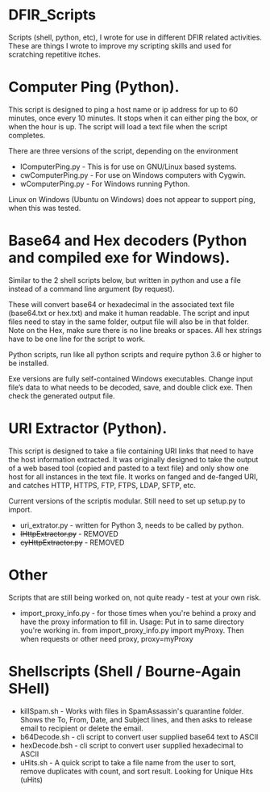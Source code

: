 # DFIR_Scripts
Scripts (shell, python, etc), I wrote for use in different DFIR related activities. These are things I wrote to improve my scripting skills and used for scratching repetitive itches.

# Computer Ping (Python).
  This script is designed to ping a host name or ip address for up to 60 minutes, once every 10 minutes. It stops when it can either ping the box, or when the hour is up. The script will load a text file when the script completes.

There are three versions of the script, depending on the environment
 * lComputerPing.py - This is for use on GNU/Linux based systems.
 * cwComputerPing.py - For use on Windows computers with Cygwin.
 * wComputerPing.py - For Windows running Python.
 
 Linux on Windows (Ubuntu on Windows) does not appear to support ping, when this was tested.

# Base64 and Hex decoders (Python and compiled exe for Windows).
  Similar to the 2 shell scripts below, but written in python and use a file instead of a command line argument (by request).
  
  These will convert base64 or hexadecimal in the associated text file (base64.txt or hex.txt) and make it human readable. The script and input files need to stay in the same folder, output file will also be in that folder. Note on the Hex, make sure there is no line breaks or spaces. All hex strings have to be one line for the script to work.
  
  Python scripts, run like all python scripts and require python 3.6 or higher to be installed.
  
  Exe versions are fully self-contained Windows executables. Change input file’s data to what needs to be decoded, save, and double click exe. Then check the generated output file.

# URI Extractor (Python).
  This script is designed to take a file containing URI links that need to have the host information extracted. It was originally designed to take the output of a web based tool (copied and pasted to a text file) and only show one host for all instances in the text file. It works on fanged and de-fanged URI, and catches HTTP, HTTPS, FTP, FTPS, LDAP, SFTP, etc.

Current versions of the scriptis modular. Still need to set up setup.py to import. 
 * uri_extrator.py - written for Python 3, needs to be called by python.
 * ~~lHttpExtractor.py~~ - REMOVED
 * ~~cyHttpExtractor.py~~ - REMOVED
 
# Other
  Scripts that are still being worked on, not quite ready - test at your own risk.
   * import_proxy_info.py - for those times when you're behind a proxy and have the proxy information to fill in. Usage: Put in to same directory you're working in.  from import_proxy_info.py import myProxy. Then when requests or other need proxy, proxy=myProxy

# Shellscripts (Shell / Bourne-Again SHell)
* killSpam.sh - Works with files in SpamAssassin's quarantine folder. Shows the To, From, Date, and Subject lines, and then asks to release email to recipient or delete the email.
* b64Decode.sh - cli script to convert user supplied base64 text to ASCII
* hexDecode.bsh - cli script to convert user supplied hexadecimal to ASCII
* uHits.sh -  A quick script to take a file name from the user to sort, remove duplicates with count, and sort result. Looking for Unique Hits (uHits)
